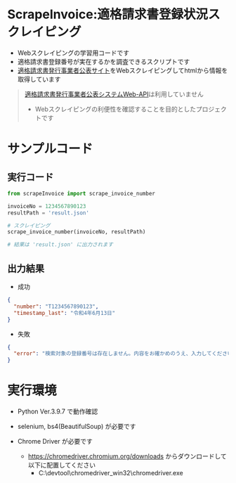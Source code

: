 # ScrapeInvoice:適格請求書登録状況スクレイピング

- Webスクレイピングの学習用コードです
- 適格請求書登録番号が実在するかを調査できるスクリプトです
- [適格請求書発行事業者公表サイト](https://www.invoice-kohyo.nta.go.jp/)をWebスクレイピングしてhtmlから情報を取得しています

> [適格請求書発行事業者公表システムWeb-API](https://www.invoice-kohyo.nta.go.jp/web-api/index.html)は利用していません
> - Webスクレイピングの利便性を確認することを目的としたプロジェクトです

# サンプルコード

## 実行コード

```python
from scrapeInvoice import scrape_invoice_number

invoiceNo = 1234567890123
resultPath = 'result.json'

# スクレイピング
scrape_invoice_number(invoiceNo, resultPath)

# 結果は 'result.json' に出力されます
```

## 出力結果

- 成功
```json
{
  "number": "T1234567890123",
  "timestamp_last": "令和4年6月13日"
}
```

- 失敗
```json
{
  "error": "検索対象の登録番号は存在しません。内容をお確かめのうえ、入力してください。"
}
```


# 実行環境

- Python Ver.3.9.7 で動作確認
- selenium, bs4(BeautifulSoup) が必要です

- Chrome Driver が必要です
  - https://chromedriver.chromium.org/downloads からダウンロードして以下に配置してください
    - C:\\devtool\\chromedriver_win32\\chromedriver.exe
     

